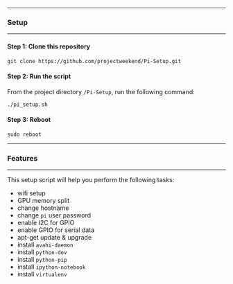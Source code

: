 -------------------------------------------------------------------------------
### Setup
-------------------------------------------------------------------------------

#### Step 1: Clone this repository

```
git clone https://github.com/projectweekend/Pi-Setup.git
```

#### Step 2: Run the script

From the project directory `/Pi-Setup`, run the following command:

```
./pi_setup.sh
```

#### Step 3: Reboot

```
sudo reboot
```

-------------------------------------------------------------------------------
### Features
-------------------------------------------------------------------------------

This setup script will help you perform the following tasks:

* wifi setup
* GPU memory split
* change hostname
* change `pi` user password
* enable I2C for GPIO
* enable GPIO for serial data
* apt-get update & upgrade
* install `avahi-daemon`
* install `python-dev`
* install `python-pip`
* install `ipython-notebook`
* install `virtualenv`
